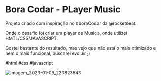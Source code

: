 # Bora Codar - PLayer Music
Projeto criado com inspiração no #boraCodar da @rocketseat.

Onde o desafio foi criar um player de Musica, onde utilizei HMTL/CSS/JAVASCRIPT.

Gostei bastante do resultado, mas vejo que não está o mais otimizado e nem o mais funcional, buscarei evoluir ;)

#html #css #javascript

![imagem_2023-01-09_223823643](https://user-images.githubusercontent.com/105324486/211442190-816dc269-ff07-4be2-8a7d-37050ad4ee48.png)
